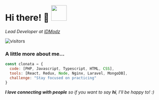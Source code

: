 # Hi there! 👋 <img src="https://media.giphy.com/media/mGcNjsfWAjY5AEZNw6/giphy.gif" width="50">

<!--
**cLonata/cLonata** is a ✨ _special_ ✨ repository because its `README.md` (this file) appears on your GitHub profile.

Here are some ideas to get you started:

- 🔭 I’m currently working on ...
- 🌱 I’m currently learning ...
- 👯 I’m looking to collaborate on ...
- 🤔 I’m looking for help with ...
- 💬 Ask me about ...
- 📫 How to reach me: ...
- 😄 Pronouns: ...
- ⚡ Fun fact: ...
-->

<p>
 <em>
  Lead Developer at <a href="https://idmodz.com">IDModz</a></br>
 </em>
</p>

![visitors](https://visitor-badge.glitch.me/badge?page_id=cLonata.cLonata)

### A little more about me... 

```javascript
const clonata = {
  code: [PHP, Javascript, Typescript, HTML, CSS],
  tools: [React, Redux, Node, Nginx, Laravel, MongoDB],
  challenge: "Stay focused on practicing"
}
```

<em><b>I love connecting with people</b> so if you want to say <b>hi</b>, I'll be happy to! :)</em>

